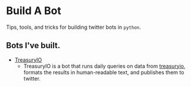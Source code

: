 Build A Bot
===========
Tips, tools, and tricks for building twitter bots in `python`. 


## Bots I've built.

* [TreasuryIO](http://www.twitter.com/treasuryio)
  - TreasuryIO is a bot that runs daily queries on data from [treasuryio](http://treasury.io/), formats the results in human-readable text, and publishes them to twitter.